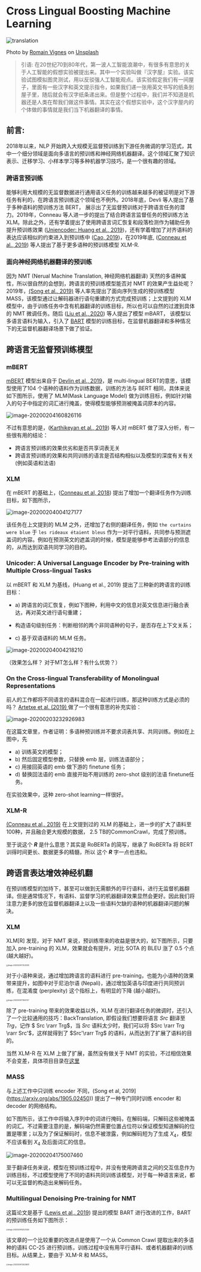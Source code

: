 
# Cross Lingual Boosting Machine Learning

![translation](./cover.jpg)

Photo by [Romain Vignes](https://unsplash.com/@rvignes?utm_source=unsplash&utm_medium=referral&utm_content=creditCopyText) on [Unsplash](https://unsplash.com/s/photos/translation?utm_source=unsplash&utm_medium=referral&utm_content=creditCopyText)

>  引语: 在20世纪70到80年代，第一波人工智能浪潮中，有很多有意思的关于人工智能的假想实验被提出来。其中一个实验叫做『汉字屋』实验。该实验试图模拟图灵测试，用以反驳强人工智能观点。该实验假定我们有一间屋子，里面有一些汉字和英文提示指令，如果我们递一张用英文书写的纸条到屋子里，随后就会有汉字纸条递出来。但是整个过程中，我们并不知道是机器还是人类在帮我们做这件事情。其实在这个假想实验中，这个汉字屋内的个体做的事情就是我们当下机器翻译的事情。

## 前言:

2018年以来，NLP 开始跨入大规模无监督预训练到下游任务微调的学习范式，其中一个细分领域是面向多语言的预训练和神经网络机器翻译。这个领域汇聚了知识表示、迁移学习、小样本学习等多种机器学习技巧，是一个很有趣的领域。

### 跨语言预训练

能够利用大规模的无监督数据进行通用语义任务的训练越来越多的被证明是对下游任务有利的，在跨语言预训练这个领域也不例外。2018年底，Devli 等人提出了基于多种语料的预训练方法 BERT， 展示出了无监督预训练对于跨语言任务的潜力。2019年，Conneau 等人进一步的提出了结合跨语言监督任务的预训练方法 XLM。除此之外，还有学着提出了使用跨语言词汇恢复和段落检测作为辅助任务提升预训练效果 ([Uniencoder: Huang et al., 2019](https://arxiv.org/abs/1909.00964))，还有学着增加了对齐语料的表达应该相似的约束进入到预训练中 ([Cao, 2019](https://openreview.net/forum?id=r1xCMyBtPS))，在2019年底, ([Conneau et al., 2019](https://arxiv.org/abs/1911.02116)) 等人提出了基于更多语种的预训练模型 XLM-R.

### 面向神经网络机器翻译的预训练

因为 NMT (Nerual Machine Translation, 神经网络机器翻译) 天然的多语种属性，所以很自然的会想到，跨语言的预训练模型能否对 NMT 的效果产生益处呢？2019年，[(Song et al., 2019)](https://www.microsoft.com/en-us/research/uploads/prod/2019/06/MASS-paper-updated-002.pdf) 等人率先提出了面向序列生成的预训练模型 MASS，该模型通过让解码器进行语句重建的方式完成预训练；上文提到的 XLM 模型中，由于训练任务中含有机器翻译的训练目标，所以也可以自然的过渡到具体的 NMT 微调任务。随后 ([Liu et al., 2020](https://arxiv.org/pdf/2001.08210.pdf)) 等人提出了模型 mBART， 该模型以多语言语料为输入，引入了 [BART](https://arxiv.org/pdf/1910.13461.pdf) 模型的训练目标，在监督机器翻译和多种情况下的无监督机器翻译场景下做了验证。



## 跨语言无监督预训练模型

### mBERT

[mBERT](https://github.com/google-research/bert/blob/master/multilingual.md) 模型出来自于 [Devlin et al., 2019](http://arxiv.org/abs/1810.04805)，是 multi-lingual BERT的意思，该模型使用了104 个语种的语料作为训练数据，训练的方法与 BERT 相同，具体来说如下图所示，使用了 MLM(Mask Language Model) 做为训练目标，例如针对输入的句子中指定的词汇进行掩盖，使得模型能够预测被掩盖词原本的内容。

![image-20200204160826116](./image-20200204160826116.png)

不过有意思的是，([Karthikeyan et al., 2019](https://openreview.net/pdf?id=HJeT3yrtDr)) 等人对 mBERT 做了深入分析，有一些很有用的结论：

- 跨语言预训练的效果优劣和是否共享词表无关
- 跨语言预训练的效果和共同训练的语言是否结构相似以及模型的深度有关有关 (例如英语和法语)

### XLM

在 mBERT 的基础上，([Conneau et al, 2018](https://arxiv.org/abs/1901.07291)) 提出了增加一个翻译任务作为训练目标，如下图所示，

![image-20200204004127177](./image-20200204004127177.png)

该任务在上文提到的 MLM 之外，还增加了右侧的翻译任务，例如 `the curtains were blue` 于 `les rideaux étaient bleus` 作为一对平行语料，共同参与预测遮盖词的内容。例如在预测英文的遮盖词的时候，模型是能够参考法语部分的信息的，从而达到双语共同学习的目的。



### Unicoder: A Universal Language Encoder by Pre-training with Multiple Cross-lingual Tasks

以 mBERT 和 XLM 为基线，(Huang et al., 2019) 提出了三种新的跨语言的训练目标：

- a) 跨语言的词汇恢复，例如下图种，利用中文的信息对英文信息进行融合表达，再对英文进行语句重建；

- 构造语句级别任务：判断相邻的两个非同语种的句子，是否存在上下文关系；
- c) 基于双语语料的 MLM 任务。

![image-20200204004218210](./image-20200204004218210.png)

（效果怎么样？ 对于MT怎么样？有什么优势？）

### On the Cross-lingual Transferability of Monolingual Representations

前人的工作都将不同语言的语料混合在一起进行训练，那这种训练方式是必须的吗？ [Artetxe et al. (2019) ](https://arxiv.org/abs/1910.11856) 做了一个很有意思的补充实验：

![image-20200203232926983](./image-20200203232926983.png)

在这篇文章里，作者证明：多语种预训练并不要求词表共享、共同训练。例如在上图中，先 

- a) 训练英文的模型；
- b) 然后固定模型参数，只替换 emb 层，训练法语部分；
- c) 用接回英语的 emb 做下游的 finetune 任务；
- d) 替换回法语的 emb 直接开始不用训练的 zero-shot 级别的法语 finetune任务。

在实验效果中，这种 zero-shot learning一样很好。



### XLM-R

[(Conneau et al,. 2019)](https://arxiv.org/abs/1901.07291) 在上文提到过的 XLM 的基础上，进一步的扩大了语料至100种，并且融合更大规模的数据， 2.5 TB的CommonCrawl，完成了预训练。

至于说这个 ***R*** 是什么意思？其实是 RoBERTa 的简写，继承了 RoBERTa 将 BERT 训得时间更长、数据更多的精髓，所以 这个 ***R*** 字一点也违和。



## 跨语言表达增效神经机翻

在预训练模型的加持下，甚至可以做到无需额外的平行语料，进行无监督机器翻译。但是通常情况下，有语料、监督学习的机器翻译效果显然会更好。因此我们将注意力更多的放在监督机器翻译上以及一些语料欠缺的语种的机器翻译问题的解决。

### XLM

XLM[R] 发现，对于 NMT 来说，预训练带来的收益是很大的，如下图所示，只要加入 pre-training 的 XLM，效果就会有提升，对比 SOTA 的 BLEU 涨了 0.5 个点 (越大越好)。

<img src="./image-20200204173529399.png" alt="image-20200204173529399" style="zoom:30%;" />

对于小语种来说，通过增加跨语言的语料进行 pre-training，也能为小语种的效果带来提升，如图中对于尼泊尔语 (Nepali)，通过增加英语与印度进行共同预训练，在混淆度 (perplexity) 这个指标上，有明显的下降 (越小越好)。

<img src="./image-20200204173843127.png" alt="image-20200204173843127" style="zoom:30%;" />

除了 pre-training 带来的效果收益以外，XLM 在进行翻译任务的微调时，还引入了一个比较通用的技巧：BackTranslation, 即假设我们想要将语言 $Src$ 翻译至 $Trg$，记作 $ Src \rarr Trg$，当 $Src$ 语料太少时，我们可以将 $Src \rarr Trg \rarr Src'$，这样就得到了 $Src'\rarr Trg$ 的语料，从而达到了扩展了语料的目的。

当然 XLM-R 在 XLM 上做了扩展，虽然没有做关于 NMT 的实验，不过相信效果不会变差，具体项目目录在[这里](https://github.com/facebookresearch/xlm)

### MASS

与上述工作中只训练 encoder 不同，(Song et al, 2019](https://arxiv.org/abs/1905.02450)) 提出了一种专门同时训练 encoder 和 decoder 的网络结构。

如下图所示，该工作中将输入序列中的词进行掩码，在解码端，只解码这些被掩盖的词汇。不过需要注意的是，解码端仍然需要位置占位符以保证模型知道解码的位置是哪里；以及为了保证解码时，信息不被泄露，例如解码短为了生成 $X_4$，模型不应该看到 $X_4$ 及后面词汇的信息。

![image-20200204175007460](./image-20200204175007460.png)

至于翻译任务来说，模型在预训练过程中，并没有使用跨语言之间的交互信息作为训练目标，不过模型使用了不同的语料共同训练该模型，对于每一种语言来说，都可以无监督的构造出来解码任务。

### Multilingual Denoising Pre-training for NMT

这篇论文是基于 ([Lewis et al,. 2019](http://arxiv.org/abs/1910.13461)) 提出的模型 BART 进行改进的工作，BART 的预训练任务如下图所示：

<img src="./image-20200204182531268.png" alt="image-20200204182531268" style="zoom:30%;" />

该文章的一个比较重要的改进点是使用了一个从 Common Crawl 提取出来的多语种的语料 CC-25 进行预训练，训练过程中没有用平行语料、或者机器翻译的训练目标。从结果上，要由于 XLM-R 和 MASS。



<img src="./image-20200204132628691.png" alt="image-20200204132628691" style="zoom:30%;" />

